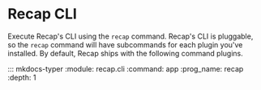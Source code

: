 # Recap CLI

Execute Recap's CLI using the `recap` command. Recap's CLI is pluggable, so the `recap` command will have subcommands for each plugin you've installed. By default, Recap ships with the following command plugins.

::: mkdocs-typer
    :module: recap.cli
    :command: app
    :prog_name: recap
    :depth: 1
